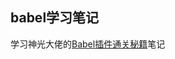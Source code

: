## babel学习笔记
学习神光大佬的[Babel插件通关秘籍](https://juejin.cn/book/6946117847848321055?enter_from=course_center)笔记
